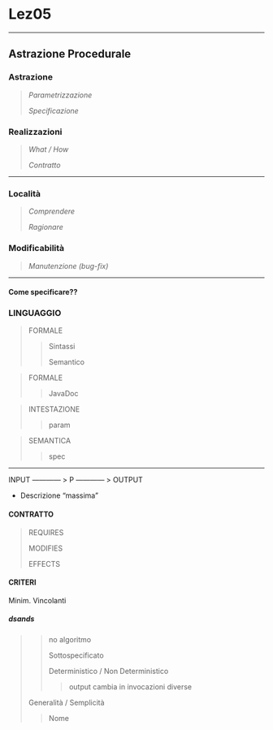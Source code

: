 # Lez05

---

## Astrazione Procedurale



### Astrazione

> *Parametrizzazione*
>
> *Specificazione*

### Realizzazioni

> *What / How*
>
> *Contratto*

---

### Località

> *Comprendere*
>
> *Ragionare*



### Modificabilità

> *Manutenzione (bug-fix)*

---

#### Come specificare??

### LINGUAGGIO

> FORMALE
>
> > Sintassi
> >
> > Semantico

> FORMALE
>
> > JavaDoc

>  INTESTAZIONE
>
> > param

>SEMANTICA
>
>> spec

---

INPUT  ———— > P ———— > OUTPUT

- Descrizione “massima”

#### CONTRATTO

> REQUIRES
>
> MODIFIES
>
> EFFECTS

#### CRITERI

Minim. Vincolanti

##### dsands



> > no algoritmo
> >
> > Sottospecificato
> >
> > Deterministico / Non Deterministico 
> >
> > > output cambia in invocazioni diverse
>
> Generalità / Semplicità
>
> >  Nome



